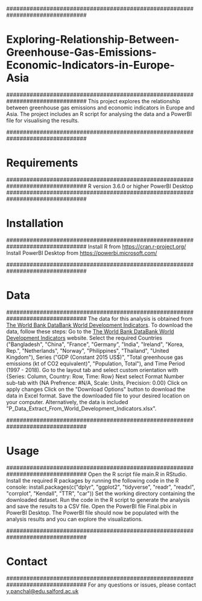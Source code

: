 ################################################################################
# Exploring-Relationship-Between-Greenhouse-Gas-Emissions-Economic-Indicators-in-Europe-Asia
################################################################################
This project explores the relationship between greenhouse gas emissions and economic indicators in Europe and Asia. The project includes an R script for analysing the data and a PowerBI file for visualising the results.

################################################################################
# Requirements
################################################################################
    R version 3.6.0 or higher
    PowerBI Desktop
################################################################################
# Installation
################################################################################
    Install R from https://cran.r-project.org/
    Install PowerBI Desktop from https://powerbi.microsoft.com/

################################################################################
# Data
################################################################################
The data for this analysis is obtained from [The World Bank DataBank World Development Indicators](https://databank.worldbank.org/source/world-development-indicators). To download the data, follow these steps:
    Go to the [The World Bank DataBank World Development Indicators](https://databank.worldbank.org/source/world-development-indicators) website.
    Select the required Countries ("Bangladesh", "China", "France", "Germany", "India", "Ireland", "Korea, Rep.", "Netherlands", "Norway", "Philippines", "Thailand", "United Kingdom"), Series ("GDP (Constant 2015 US$)", "Total greenhouse gas emissions (kt of CO2 equivalent)", "Population, Total"), and Time Period (1997 - 2018).
    Go to the layout tab and select custom orientation with {Series: Column, Country: Row, Time: Row}
    Next select Format Number sub-tab with {NA Prefrence: #N/A, Scale: Units, Precision: 0.00}
    Click on apply changes
    Click on the "Download Options" button to download the data in Excel format.
    Save the downloaded file to your desired location on your computer.
    Alternatively, the data is included "P_Data_Extract_From_World_Development_Indicators.xlsx".

################################################################################
# Usage
################################################################################
    Open the R script file main.R in RStudio.
    Install the required R packages by running the following code in the R console:
install.packages(c("dplyr", "ggplot2", "tidyverse", "readr", "readxl", "corrplot", "Kendall", "TTR", "car"))
    Set the working directory containing the downloaded dataset.
    Run the code in the R script to generate the analysis and save the results to a CSV file.
    Open the PowerBI file Final.pbix in PowerBI Desktop.
    The PowerBI file should now be populated with the analysis results and you can explore the visualizations.

################################################################################
# Contact
################################################################################
For any questions or issues, please contact y.panchal@edu.salford.ac.uk

